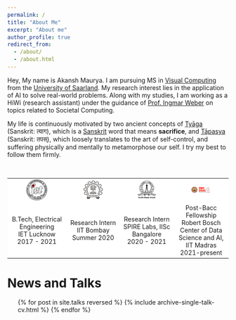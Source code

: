 ```yaml
---
permalink: /
title: "About Me"
excerpt: "About me"
author_profile: true
redirect_from: 
  - /about/
  - /about.html
---
```



Hey, My name is Akansh Maurya. I am pursuing MS in [Visual Computing](https://www.mia.uni-saarland.de/mvc/index.shtml)  from the [University of Saarland](https://saarland-informatics-campus.de/en/). My research interest lies in the application of AI to solve real-world problems. Along with my studies, I am working as a HiWi (research assistant) under the guidance of [Prof. Ingmar Weber](https://ingmarweber.de/) on topics related to Societal Computing.

My life is continuously motivated by two ancient concepts of [Tyāga](https://en.wikipedia.org/wiki/Ty%C4%81ga) (Sanskrit: त्याग), which is a [Sanskrit](https://en.wikipedia.org/wiki/Sanskrit) word that means **sacrifice**, and [Tāpasya](https://www.wisdomlib.org/definition/tapasya) (Sanskrit: तपस्), which loosely translates to the art of self-control, and suffering physically and mentally to metamorphose our self. I try my best to follow them firmly.

<br />

<div class = "row">
 
  <table class = 'about-edu'>

<tr>
  
  <td align="center" width="16%" style = "vertical-align: middle; background-color: rgba(255, 255, 255, 1)">
    <a href="https://www.ietlucknow.ac.in/"><img src = "images/iet_logo.png" width="40%"></a>
  </td>
  
  <td align="center" width="16%" style = "vertical-align: middle; background-color: rgba(255, 255, 255, 1)">
    <a href="https://www.iitb.ac.in/"><img src = "images/iit_logo.png" width="40%"></a>
  </td>
  
  <td align="center" width="16%" style = "vertical-align: middle; background-color: rgba(255, 255, 255, 1)">
    <a href="https://spire.ee.iisc.ac.in/"><img src = "images/iisc_logo.jpg" width="40%"></a>
  </td>
  
  <td align="center" width="16%" style = "vertical-align: middle; background-color: rgba(255, 255, 255, 1)">
    <a href="https://rbcdsai.iitm.ac.in/"><img src = "images/rbcdsai_logo.jpg" width="40%"></a>
  </td>  
</tr>
<tr>

  <td align="center" style = "vertical-align: middle; background-color: rgba(255, 255, 255, 1)">B.Tech, Electrical Engineering<br>IET Lucknow<br>2017 - 2021</td>

  <td align="center" style = "vertical-align: middle; background-color: rgba(255, 255, 255, 1)">Research Intern<br>IIT Bombay<br>Summer 2020</td>

  <td align="center" style = "vertical-align: middle; background-color: rgba(255, 255, 255, 1)">Research Intern<br>SPIRE Labs, IISc Bangalore<br>2020 - 2021</td>

  <td align="center" style = "vertical-align: middle; background-color: rgba(255, 255, 255, 1)">Post-Bacc Fellowship<br>Robert Bosch Center of Data Science and AI, IIT Madras<br>2021-present</td>

</tr>

  </table>
  
</div>

News and Talks
======
  <ul>{% for post in site.talks reversed %}
    {% include archive-single-talk-cv.html %}
  {% endfor %}</ul>